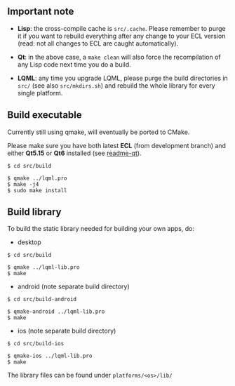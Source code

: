 
Important note
--------------

* **Lisp**: the cross-compile cache is `src/.cache`. Please remember to purge
  it if you want to rebuild everything after any change to your ECL version
  (read: not all changes to ECL are caught automatically).

* **Qt**: in the above case, a `make clean` will also force the recompilation
  of any Lisp code next time you do a build.

* **LQML**: any time you upgrade LQML, please purge the build directories in
  `src/` (see also `src/mkdirs.sh`) and rebuild the whole library for every
  single platform.



Build executable
----------------

Currently still using qmake, will eventually be ported to CMake.

Please make sure you have both latest **ECL** (from development branch) and
either **Qt5.15** or **Qt6** installed (see [readme-qt](readme-qt.md)).

```
$ cd src/build

$ qmake ../lqml.pro
$ make -j4
$ sudo make install
```


Build library
-------------

To build the static library needed for building your own apps, do:

* desktop
```
$ cd src/build

$ qmake ../lqml-lib.pro
$ make
```
* android (note separate build directory)
```
$ cd src/build-android

$ qmake-android ../lqml-lib.pro
$ make
```
* ios (note separate build directory)
```
$ cd src/build-ios

$ qmake-ios ../lqml-lib.pro
$ make
```
The library files can be found under `platforms/<os>/lib/`


